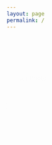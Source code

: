 ```yaml
---
layout: page
permalink: /
---
```


<script>
    function checkWindowHeight() {
        var footer = document.querySelector('footer');
        if (window.innerHeight > 900) { // Adjust the height threshold as needed
            footer.style.display = 'block';
        } else {
            footer.style.display = 'none';
        }
    }

    // Run the function on window load and resize
    window.onload = checkWindowHeight;
    window.onresize = checkWindowHeight;
</script>

<style>
    @import url('https://cdnjs.cloudflare.com/ajax/libs/font-awesome/5.15.4/css/all.min.css');

    @keyframes bottomToTop {
        from {
            transform: translateY(5%);
            opacity: 0;
        }
        to {
            transform: translateY(0);
            opacity: 1;
        }
    }

    .landing-page {
        text-align: left;
        padding: 50px 0;
        margin-left: 0;
        animation: bottomToTop 1s ease-out;
    }
    .profile-photo {
        width: 150px;
        height: 150px;
        border-radius: 50%;
        vertical-align: middle;
        animation: bottomToTop 1s ease-out;
    }
    .profile-info {
        display: inline-block;
        vertical-align: middle;
        margin-left: 20px;
        animation: bottomToTop 1s ease-out;
    }
    .name {
        font-size: 2.5em;
        font-weight: bold;
        animation: bottomToTop 1s ease-out;
    }
    .title {
        font-size: 1.5em;
        color: gray;
        animation: bottomToTop 1s ease-out;
    }
    .social-links {
        margin-top: 10px;
        animation: bottomToTop 1s ease-out;
    }
    .social-links a {
        margin: 0 10px 0 0;
        font-size: 1.5em;
        color: black;
    }
    .description {
        margin: 20px 0;
        font-size: 1.2em;
        color: gray;
        animation: bottomToTop 1s ease-out;
    }
    .buttons {
        animation: bottomToTop 1s ease-out;
    }
    .buttons a {
        display: inline-block;
        margin: 10px 10px 10px 0;
        padding: 10px 20px;
        border-radius: 5px;
        text-decoration: none;
        /* color: initial; */
        font-size: 1.2em;
        font-weight: 600;
        
    }
    .read-blog {
        background-color: #1e90ff;
        box-shadow: 0 5px 10px 0 rgba(0, 0, 0, .15);
        color: white !important;
    }
    .about-me {
        background: 0 0;
        color: #1e90ff !important;
        border: 1px solid #1e90ff;
    }
    .page-title {
        display: none;
    }
    footer {
        display: none;
    }
</style>

<div class="landing-page">
    <img src="{{ site.baseurl }}/assets/images/logo.webp" alt="Your Photo" class="profile-photo">
    <div class="profile-info">
        <div class="name">Krutarth Fulare</div>
        <div class="title">CS Student</div>
        <div class="social-links">
            
             <a href="https://github.com/kruxarth" target="_blank"><i class="fab fa-github"></i></a>
            <a href="https://www.linkedin.com/in/krutarth-fulare-97052b301/" target="_blank"><i class="fab fa-linkedin"></i></a>
            <a href="mailto:kruxarth@gmail.com"><i class="fa fa-envelope" aria-hidden="true"></i></a>
        </div>
    </div>
    <div class="description">
        Blip in Infinity
    </div>
    <div class="buttons">
        <a href="{{ site.baseurl }}/blog" class="read-blog">Read Blog</a>
        <a href="{{ site.baseurl }}/about" class="about-me">About Me</a>
    </div>
</div>
